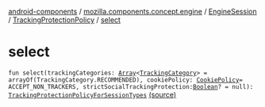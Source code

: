 [android-components](../../../index.md) / [mozilla.components.concept.engine](../../index.md) / [EngineSession](../index.md) / [TrackingProtectionPolicy](index.md) / [select](./select.md)

# select

`fun select(trackingCategories: `[`Array`](https://kotlinlang.org/api/latest/jvm/stdlib/kotlin/-array/index.html)`<`[`TrackingCategory`](-tracking-category/index.md)`> = arrayOf(TrackingCategory.RECOMMENDED), cookiePolicy: `[`CookiePolicy`](-cookie-policy/index.md)` = ACCEPT_NON_TRACKERS, strictSocialTrackingProtection: `[`Boolean`](https://kotlinlang.org/api/latest/jvm/stdlib/kotlin/-boolean/index.html)`? = null): `[`TrackingProtectionPolicyForSessionTypes`](../-tracking-protection-policy-for-session-types/index.md) [(source)](https://github.com/mozilla-mobile/android-components/blob/master/components/concept/engine/src/main/java/mozilla/components/concept/engine/EngineSession.kt#L262)